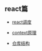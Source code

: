 ## react篇

- [react调度](./react篇/react调度机制.md)

- [context原理](./react篇/context原理.md)

- [仓库结构](./react篇/仓库结构.md)